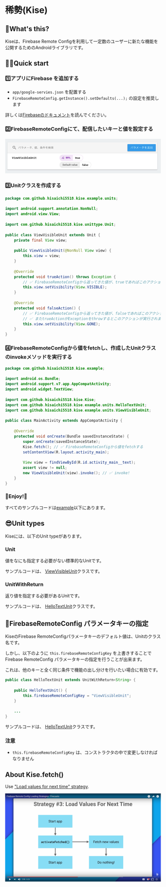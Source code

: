 # 稀勢(Kise)

## :thinking:What's this?

Kiseは、Firebase Remote Configを利用して一定数のユーザーに新たな機能を公開するためのAndroidライブラリです。

## :speedboat::dash:Quick start

### :one:アプリにFirebase を追加する

- `app/google-servies.json` を配置する
- `FirebaseRemoteConfig.getInstance().setDefaults(...);` の設定を推奨します

詳しくは[Firebaseのドキュメント](https://firebase.google.com/docs/android/setup)を読んでください。

### :two:FirebaseRemoteConfigにて、配信したいキーと値を設定する

![](images/firebase-remote-config.png)

### :three:Unitクラスを作成する

```java
package com.github.hisaichi5518.kise.example.units;

import android.support.annotation.NonNull;
import android.view.View;

import com.github.hisaichi5518.kise.unittype.Unit;

public class ViewVisibleUnit extends Unit {
    private final View view;

    public ViewVisibleUnit(@NonNull View view) {
        this.view = view;
    }

    @Override
    protected void trueAction() throws Exception {
        // ✅ FirebaseRemoteConfigから返ってきた値が、trueであればこのアクションが実行されます
        this.view.setVisibility(View.VISIBLE);
    }

    @Override
    protected void falseAction() {
        // ✅ FirebaseRemoteConfigから返ってきた値が、falseであればこのアクションが実行されます
        // ✅ またtrueActionがExceptionをthrowするとこのアクションが実行されます
        this.view.setVisibility(View.GONE);
    }
}
```

### :four:FirebaseRemoteConfigから値をfetchし、作成したUnitクラスのinvokeメソッドを実行する

```java
package com.github.hisaichi5518.kise.example;

import android.os.Bundle;
import android.support.v7.app.AppCompatActivity;
import android.widget.TextView;

import com.github.hisaichi5518.kise.Kise;
import com.github.hisaichi5518.kise.example.units.HelloTextUnit;
import com.github.hisaichi5518.kise.example.units.ViewVisibleUnit;

public class MainActivity extends AppCompatActivity {

    @Override
    protected void onCreate(Bundle savedInstanceState) {
        super.onCreate(savedInstanceState);
        Kise.fetch(); // ✅ FirebaseRemoteConfigから値をfetchする
        setContentView(R.layout.activity_main);

        View view = findViewById(R.id.activity_main__text);
        assert view != null;
        new ViewVisibleUnit(view).invoke(); // ✅ invoke!
    }
}
```

### :tada:Enjoy!:tada:

すべてのサンプルコードは[example](example)以下にあります。

## :sunglasses:Unit types

Kiseには、以下のUnit typeがあります。

### Unit

値をなにも指定する必要がない標準的なUnitです。

サンプルコードは、 [ViewVisibleUnit](/example/src/main/java/com/github/hisaichi5518/kise/example/units/ViewVisibleUnit.java)クラスです。

### UnitWithReturn

返り値を指定する必要があるUnitです。

サンプルコードは、 [HelloTextUnit](/example/src/main/java/com/github/hisaichi5518/kise/example/units/HelloTextUnit.java)クラスです。

## :key:FirebaseRemoteConfig パラメータキーの指定

KiseのFirebase RemoteConfigパラメータキーのデフォルト値は、Unitのクラス名です。

しかし、以下のように `this.firebaseRemoteConfigKey` を上書きすることでFirebase RemoteConfig パラメータキーの指定を行うことが出来ます。

これは、他のキーと全く同じ条件で機能の出し分けを行いたい場合に有効です。

```java
public class HelloTextUnit extends UnitWithReturn<String> {

    public HelloTextUnit() {
        this.firebaseRemoteConfigKey = "ViewVisibleUnit";
    }

    ...
}
```

サンプルコードは、 [HelloTextUnit](/example/src/main/java/com/github/hisaichi5518/kise/example/units/HelloTextUnit.java)クラスです。

### 注意

- `this.firebaseRemoteConfigKey` は、コンストラクタの中で変更しなければなりません


## About Kise.fetch()

Use ["Load values for next time" strategy](https://www.youtube.com/watch?v=6TWJ_rR7K6g&feature=youtu.be&t=2m29s).

![](images/load-strategy.png)
